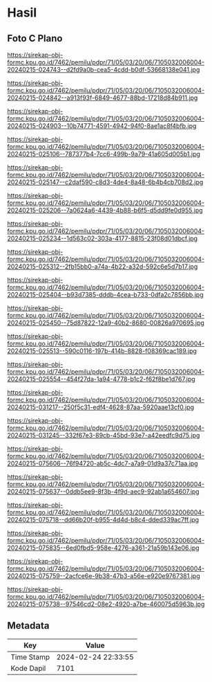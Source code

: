 # Hasil

## Foto C Plano

https://sirekap-obj-formc.kpu.go.id/7462/pemilu/pdpr/71/05/03/20/06/7105032006004-20240215-024743--d2fd9a0b-cea5-4cdd-b0df-53668138e041.jpg

https://sirekap-obj-formc.kpu.go.id/7462/pemilu/pdpr/71/05/03/20/06/7105032006004-20240215-024842--a913f93f-6849-4677-88bd-17218d84b911.jpg

https://sirekap-obj-formc.kpu.go.id/7462/pemilu/pdpr/71/05/03/20/06/7105032006004-20240215-024903--10b74771-4591-4942-94f0-8ae1ac8f4bfb.jpg

https://sirekap-obj-formc.kpu.go.id/7462/pemilu/pdpr/71/05/03/20/06/7105032006004-20240215-025106--787377b4-7cc6-499b-9a79-41a605d005b1.jpg

https://sirekap-obj-formc.kpu.go.id/7462/pemilu/pdpr/71/05/03/20/06/7105032006004-20240215-025147--c2daf590-c8d3-4de4-8a48-6b4b4cb708d2.jpg

https://sirekap-obj-formc.kpu.go.id/7462/pemilu/pdpr/71/05/03/20/06/7105032006004-20240215-025206--7a0624a6-4439-4b88-b6f5-d5dd9fe0d955.jpg

https://sirekap-obj-formc.kpu.go.id/7462/pemilu/pdpr/71/05/03/20/06/7105032006004-20240215-025234--1d563c02-303a-4177-8815-23f08d01dbcf.jpg

https://sirekap-obj-formc.kpu.go.id/7462/pemilu/pdpr/71/05/03/20/06/7105032006004-20240215-025312--2fb15bb0-a74a-4b22-a32d-592c6e5d7b17.jpg

https://sirekap-obj-formc.kpu.go.id/7462/pemilu/pdpr/71/05/03/20/06/7105032006004-20240215-025404--b93d7385-dddb-4cea-b733-0dfa2c7856bb.jpg

https://sirekap-obj-formc.kpu.go.id/7462/pemilu/pdpr/71/05/03/20/06/7105032006004-20240215-025450--75d87822-12a9-40b2-8680-00826a970695.jpg

https://sirekap-obj-formc.kpu.go.id/7462/pemilu/pdpr/71/05/03/20/06/7105032006004-20240215-025513--590c0116-197b-414b-8828-f08369cac189.jpg

https://sirekap-obj-formc.kpu.go.id/7462/pemilu/pdpr/71/05/03/20/06/7105032006004-20240215-025554--454f27da-1a94-4778-b1c2-f62f8be1d767.jpg

https://sirekap-obj-formc.kpu.go.id/7462/pemilu/pdpr/71/05/03/20/06/7105032006004-20240215-031217--250f5c31-edf4-4628-87aa-5920aae13cf0.jpg

https://sirekap-obj-formc.kpu.go.id/7462/pemilu/pdpr/71/05/03/20/06/7105032006004-20240215-031245--332f67e3-89cb-45bd-93e7-a42eedfc9d75.jpg

https://sirekap-obj-formc.kpu.go.id/7462/pemilu/pdpr/71/05/03/20/06/7105032006004-20240215-075606--76f94720-ab5c-4dc7-a7a9-01d9a37c71aa.jpg

https://sirekap-obj-formc.kpu.go.id/7462/pemilu/pdpr/71/05/03/20/06/7105032006004-20240215-075637--0ddb5ee9-8f3b-4f9d-aec9-92ab1a654607.jpg

https://sirekap-obj-formc.kpu.go.id/7462/pemilu/pdpr/71/05/03/20/06/7105032006004-20240215-075718--dd66b20f-b955-4d4d-b8c4-dded339ac7ff.jpg

https://sirekap-obj-formc.kpu.go.id/7462/pemilu/pdpr/71/05/03/20/06/7105032006004-20240215-075835--6ed0fbd5-958e-4276-a361-21a59b143e06.jpg

https://sirekap-obj-formc.kpu.go.id/7462/pemilu/pdpr/71/05/03/20/06/7105032006004-20240215-075759--2acfce6e-9b38-47b3-a56e-e920e9767381.jpg

https://sirekap-obj-formc.kpu.go.id/7462/pemilu/pdpr/71/05/03/20/06/7105032006004-20240215-075738--97546cd2-08e2-4920-a7be-460075d5963b.jpg


## Metadata

| Key        | Value               |
| ---------- | ------------------- |
| Time Stamp | 2024-02-24 22:33:55 |
| Kode Dapil | 7101                |



